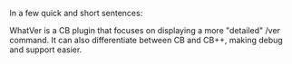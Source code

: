 In a few quick and short sentences:

WhatVer is a CB plugin that focuses on displaying a more "detailed" /ver command. It can also differentiate between CB and CB++, making debug and support easier.